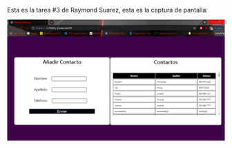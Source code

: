 Esta es la tarea #3 de Raymond Suarez, esta es la captura de pantalla:

![Captura de Pantalla](CapturaPantalla.png)